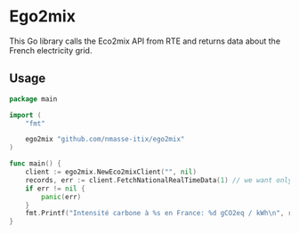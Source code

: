 # Ego2mix

This Go library calls the Eco2mix API from RTE and returns data about the French electricity grid.

## Usage

```go
package main

import (
	"fmt"

	ego2mix "github.com/nmasse-itix/ego2mix"
)

func main() {
	client := ego2mix.NewEco2mixClient("", nil)
	records, err := client.FetchNationalRealTimeData(1) // we want only the last result
	if err != nil {
		panic(err)
	}
	fmt.Printf("Intensité carbone à %s en France: %d gCO2eq / kWh\n", records[0].DateHeure, records[0].TauxCo2)
}
```
